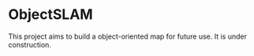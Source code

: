 # ObjectSLAM
This project aims to build a object-oriented map for future use. It is under construction.
